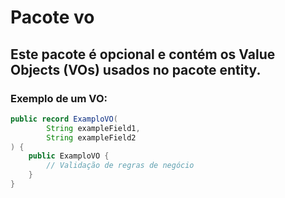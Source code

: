 # Pacote vo

## Este pacote é opcional e contém os Value Objects (VOs) usados no pacote entity.

### Exemplo de um VO:

```java
public record ExamploVO(
        String exampleField1,
        String exampleField2
) {
    public ExamploVO {
        // Validação de regras de negócio
    }
}
```
